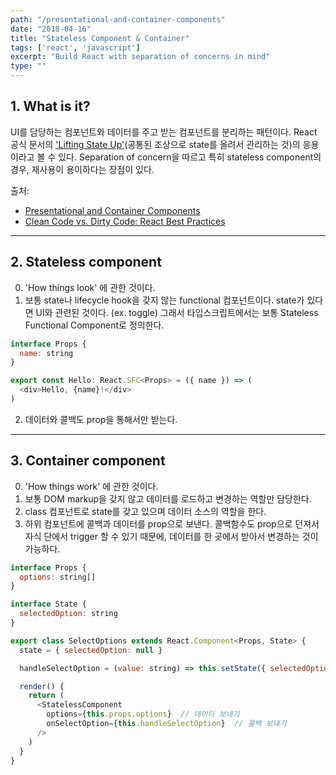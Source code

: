 ```yaml
---
path: "/presentational-and-container-components"
date: "2018-04-16"
title: "Stateless Component & Container"
tags: ['react', 'javascript']
excerpt: "Build React with separation of concerns in mind"
type: ""
---
```


## 1. What is it?

UI를 담당하는 컴포넌트와 데이터를 주고 받는 컴포넌트를 분리하는 패턴이다. React 공식 문서의 ['Lifting State Up'](https://reactjs.org/docs/lifting-state-up.html)(공통된 조상으로 state를 올려서 관리하는 것)의 응용이라고 볼 수 있다. Separation of concern을 따르고 특히 stateless component의 경우, 재사용이 용이하다는 장점이 있다. 

출처: 

- [Presentational and Container Components
](https://medium.com/@dan_abramov/smart-and-dumb-components-7ca2f9a7c7d0)
- [Clean Code vs. Dirty Code: React Best Practices
](http://americanexpress.io/clean-code-dirty-code/)

---

## 2. Stateless component

0. 'How things look' 에 관한 것이다.
1. 보통 state나 lifecycle hook을 갖지 않는 functional 컴포넌트이다. state가 있다면 UI와 관련된 것이다. (ex. toggle) 그래서 타입스크립트에서는 보통 Stateless Functional Component로 정의한다. 

```javascript
interface Props {
  name: string
}

export const Hello: React.SFC<Props> = ({ name }) => (
  <div>Hello, {name}!</div>
)
```

2. 데이터와 콜백도 prop을 통해서만 받는다.

---

## 3. Container component

0. 'How things work' 에 관한 것이다.
1. 보통 DOM markup을 갖지 않고 데이터를 로드하고 변경하는 역할만 담당한다. 
2. class 컴포넌트로 state를 갖고 있으며 데이터 소스의 역할을 한다. 
3. 하위 컴포넌트에 콜백과 데이터를 prop으로 보낸다. 콜백함수도 prop으로 던져서 자식 단에서 trigger 할 수 있기 때문에, 데이터를 한 곳에서 받아서 변경하는 것이 가능하다.

```javascript
interface Props {
  options: string[]
}

interface State {
  selectedOption: string
}

export class SelectOptions extends React.Component<Props, State> {
  state = { selectedOption: null }

  handleSelectOption = (value: string) => this.setState({ selectedOption: value })  // 데이터 변경하기

  render() {
    return (
      <StatelessComponent
        options={this.props.options}  // 데이터 보내기
        onSelectOption={this.handleSelectOption}  // 콜백 보내기
      />
    )
  }
}
```

